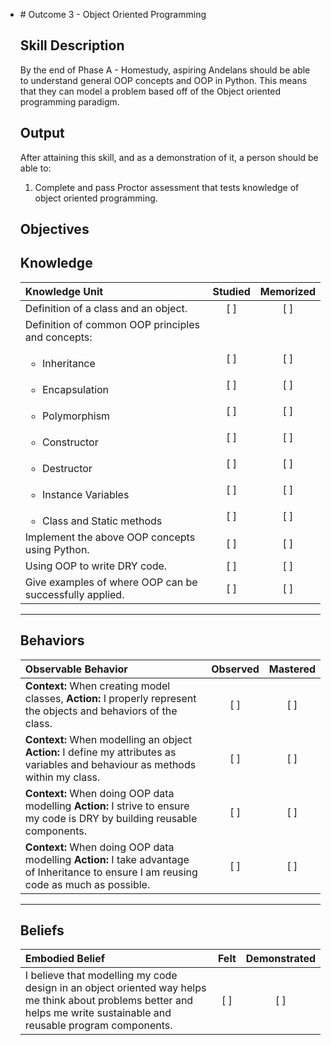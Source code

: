 <ul><li> # Outcome 3 - Object Oriented Programming

**Skill Description**
----------
By the end of Phase A - Homestudy, aspiring Andelans should be able to understand general OOP concepts and OOP in Python. This means that they can model a problem based off of the Object oriented programming paradigm.


**Output**
----------
After attaining this skill, and as a demonstration of it, a person should be able to:

1. Complete and pass Proctor assessment that tests knowledge of object oriented programming.


**Objectives**
----------

## **Knowledge**


| Knowledge Unit   |      Studied      | Memorized |
|:-------------|:------------------:|:--------:|
| Definition of a class and an object. | [ ] | [ ]  |
| Definition of common OOP principles and concepts: | | |
| <ul><li> Inheritance | [ ] | [ ]  |
| <ul><li> Encapsulation    | [ ] | [ ]  |
| <ul><li> Polymorphism      | [ ] | [ ]  |
| <ul><li> Constructor      | [ ] | [ ]  |
| <ul><li> Destructor | [ ] | [ ]  |
| <ul><li> Instance Variables | [ ] | [ ]  |
| <ul><li> Class and Static methods | [ ] | [ ]  |
| Implement the above OOP concepts using Python. | [ ] | [ ]  |
| Using OOP to write DRY code. | [ ] | [ ]  |
| Give examples of where OOP can be successfully applied. | [ ] | [ ]  |




----------


## **Behaviors**


| Observable Behavior   |      Observed      | Mastered |
|:-------------|:------------------:|:--------:|
| **Context:** When creating model classes, **Action:** I properly represent the objects and behaviors of the class. | [ ] | [ ]  |
| **Context:** When modelling an object **Action:** I define my attributes as variables and behaviour as methods within my class. |   [ ]   |   [ ]  |
| **Context:** When doing OOP data modelling **Action:** I strive to ensure my code is DRY by building reusable components. |   [ ]   |   [ ]  |
| **Context:** When doing OOP data modelling **Action:** I take advantage of Inheritance to ensure I am reusing code as much as possible. |   [ ]   |   [ ]  |



----------


## **Beliefs**


| Embodied Belief   |      Felt      | Demonstrated |
|:-------------|:------------------:|:--------:|
| I believe that modelling my code design in an object oriented way helps me think about problems better and helps me write sustainable and reusable program components. | [ ] | [ ]  |


